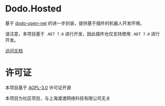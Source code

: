# Dodo.Hosted

基于 [dodo-open-net](https://github.com/dodo-open/dodo-open-net) 的进一步封装，提供基于插件的机器人开发环境。

请注意，本项目基于 `.NET 7.0` 进行开发，因此插件也仅支持使用 `.NET 7.0` 进行开发。

[访问文档](https://github.com/LiamSho/Dodo.Hosted/tree/main/docs)

# 许可证

本项目基于 [AGPL-3.0](LICENSE) 许可证开源

本项目为社区项目，与上海渡渡网络科技有限公司无关
